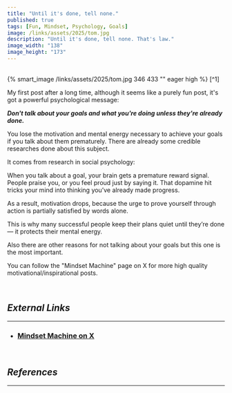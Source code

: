 ```yaml
---
title: "Until it's done, tell none."
published: true
tags: [Fun, Mindset, Psychology, Goals]
image: /links/assets/2025/tom.jpg
description: "Until it's done, tell none. That's law."
image_width: "138"
image_height: "173"
---
```

<br>
{% smart_image /links/assets/2025/tom.jpg 346 433 "" eager high %}
[^1]
<br>

My first post after a long time, although it seems like a purely fun post, it's got a powerful psychological message: 

***Don't talk about your goals and what you're doing unless they're already done.***

You lose the motivation and mental energy necessary to achieve your goals if you talk about them prematurely. There are already some credible researches done about this subject.

It comes from research in social psychology:

When you talk about a goal, your brain gets a premature reward signal. People praise you, or you feel proud just by saying it. That dopamine hit tricks your mind into thinking you’ve already made progress.

As a result, motivation drops, because the urge to prove yourself through action is partially satisfied by words alone.

This is why many successful people keep their plans quiet until they’re done — it protects their mental energy.

Also there are other reasons for not talking about your goals but this one is the most important.

You can follow the "Mindset Machine" page on X for more high quality motivational/inspirational posts.

<br>

## _External Links_
* * *
* ### [Mindset Machine on X](https://x.com/Mindset_Machine/)

<br>

## _References_
* * *
[^1]: [X post](https://x.com/Mindset_Machine/status/1967475413099421883)